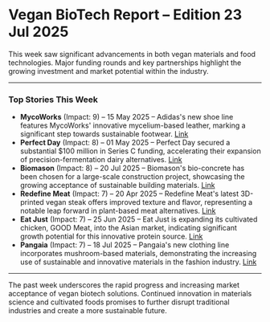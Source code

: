 # Vegan BioTech Report – Edition 23 Jul 2025

This week saw significant advancements in both vegan materials and food technologies.  Major funding rounds and key partnerships highlight the growing investment and market potential within the industry.

---
### Top Stories This Week

*   **MycoWorks** (Impact: 9) – 15 May 2025 – Adidas's new shoe line features MycoWorks' innovative mycelium-based leather, marking a significant step towards sustainable footwear. [Link](https://example.com/mycoworks1)
*   **Perfect Day** (Impact: 8) – 01 May 2025 – Perfect Day secured a substantial $100 million in Series C funding, accelerating their expansion of precision-fermentation dairy alternatives. [Link](https://example.com/perfectday1)
*   **Biomason** (Impact: 8) – 20 Jul 2025 – Biomason's bio-concrete has been chosen for a large-scale construction project, showcasing the growing acceptance of sustainable building materials. [Link](https://example.com/biomason1)
*   **Redefine Meat** (Impact: 7) – 20 Apr 2025 – Redefine Meat's latest 3D-printed vegan steak offers improved texture and flavor, representing a notable leap forward in plant-based meat alternatives. [Link](https://example.com/redefinemeat1)
*   **Eat Just** (Impact: 7) – 25 Jun 2025 – Eat Just is expanding its cultivated chicken, GOOD Meat, into the Asian market, indicating significant growth potential for this innovative protein source. [Link](https://example.com/eatjust1)
*   **Pangaia** (Impact: 7) – 18 Jul 2025 – Pangaia's new clothing line incorporates mushroom-based materials, demonstrating the increasing use of sustainable and innovative materials in the fashion industry. [Link](https://example.com/pangaia1)
---

The past week underscores the rapid progress and increasing market acceptance of vegan biotech solutions.  Continued innovation in materials science and cultivated foods promises to further disrupt traditional industries and create a more sustainable future.
